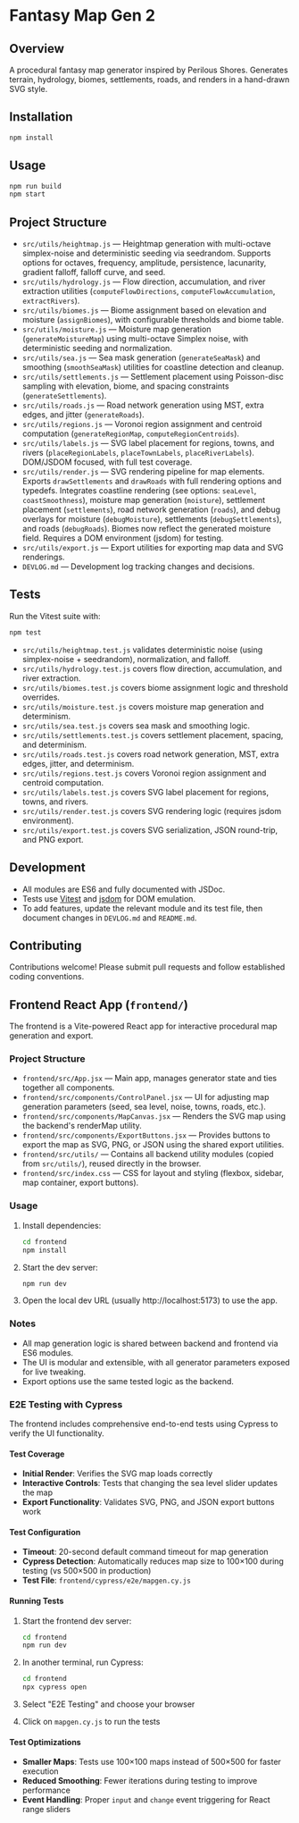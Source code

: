 # Fantasy Map Gen 2

## Overview
A procedural fantasy map generator inspired by Perilous Shores. Generates terrain, hydrology, biomes, settlements, roads, and renders in a hand-drawn SVG style.

## Installation
```bash
npm install
```

## Usage
```bash
npm run build
npm start
```

## Project Structure

- `src/utils/heightmap.js` — Heightmap generation with multi-octave simplex-noise and deterministic seeding via seedrandom. Supports options for octaves, frequency, amplitude, persistence, lacunarity, gradient falloff, falloff curve, and seed.
- `src/utils/hydrology.js` — Flow direction, accumulation, and river extraction utilities (`computeFlowDirections`, `computeFlowAccumulation`, `extractRivers`).
- `src/utils/biomes.js` — Biome assignment based on elevation and moisture (`assignBiomes`), with configurable thresholds and biome table.
- `src/utils/moisture.js` — Moisture map generation (`generateMoistureMap`) using multi-octave Simplex noise, with deterministic seeding and normalization.
- `src/utils/sea.js` — Sea mask generation (`generateSeaMask`) and smoothing (`smoothSeaMask`) utilities for coastline detection and cleanup.
- `src/utils/settlements.js` — Settlement placement using Poisson-disc sampling with elevation, biome, and spacing constraints (`generateSettlements`).
- `src/utils/roads.js` — Road network generation using MST, extra edges, and jitter (`generateRoads`).
- `src/utils/regions.js` — Voronoi region assignment and centroid computation (`generateRegionMap`, `computeRegionCentroids`).
- `src/utils/labels.js` — SVG label placement for regions, towns, and rivers (`placeRegionLabels`, `placeTownLabels`, `placeRiverLabels`). DOM/JSDOM focused, with full test coverage.
- `src/utils/render.js` — SVG rendering pipeline for map elements. Exports `drawSettlements` and `drawRoads` with full rendering options and typedefs. Integrates coastline rendering (see options: `seaLevel`, `coastSmoothness`), moisture map generation (`moisture`), settlement placement (`settlements`), road network generation (`roads`), and debug overlays for moisture (`debugMoisture`), settlements (`debugSettlements`), and roads (`debugRoads`). Biomes now reflect the generated moisture field. Requires a DOM environment (jsdom) for testing.
- `src/utils/export.js` — Export utilities for exporting map data and SVG renderings.
- `DEVLOG.md` — Development log tracking changes and decisions.

## Tests
Run the Vitest suite with:
```bash
npm test
```
- `src/utils/heightmap.test.js` validates deterministic noise (using simplex-noise + seedrandom), normalization, and falloff.
- `src/utils/hydrology.test.js` covers flow direction, accumulation, and river extraction.
- `src/utils/biomes.test.js` covers biome assignment logic and threshold overrides.
- `src/utils/moisture.test.js` covers moisture map generation and determinism.
- `src/utils/sea.test.js` covers sea mask and smoothing logic.
- `src/utils/settlements.test.js` covers settlement placement, spacing, and determinism.
- `src/utils/roads.test.js` covers road network generation, MST, extra edges, jitter, and determinism.
- `src/utils/regions.test.js` covers Voronoi region assignment and centroid computation.
- `src/utils/labels.test.js` covers SVG label placement for regions, towns, and rivers.
- `src/utils/render.test.js` covers SVG rendering logic (requires jsdom environment).
- `src/utils/export.test.js` covers SVG serialization, JSON round-trip, and PNG export.

## Development
- All modules are ES6 and fully documented with JSDoc.
- Tests use [Vitest](https://vitest.dev/) and [jsdom](https://github.com/jsdom/jsdom) for DOM emulation.
- To add features, update the relevant module and its test file, then document changes in `DEVLOG.md` and `README.md`.

## Contributing

Contributions welcome! Please submit pull requests and follow established coding conventions. 

## Frontend React App (`frontend/`)

The frontend is a Vite-powered React app for interactive procedural map generation and export.

### Project Structure

- `frontend/src/App.jsx` — Main app, manages generator state and ties together all components.
- `frontend/src/components/ControlPanel.jsx` — UI for adjusting map generation parameters (seed, sea level, noise, towns, roads, etc.).
- `frontend/src/components/MapCanvas.jsx` — Renders the SVG map using the backend's renderMap utility.
- `frontend/src/components/ExportButtons.jsx` — Provides buttons to export the map as SVG, PNG, or JSON using the shared export utilities.
- `frontend/src/utils/` — Contains all backend utility modules (copied from `src/utils/`), reused directly in the browser.
- `frontend/src/index.css` — CSS for layout and styling (flexbox, sidebar, map container, export buttons).

### Usage

1. Install dependencies:
   ```sh
   cd frontend
   npm install
   ```
2. Start the dev server:
   ```sh
   npm run dev
   ```
3. Open the local dev URL (usually http://localhost:5173) to use the app.

### Notes
- All map generation logic is shared between backend and frontend via ES6 modules.
- The UI is modular and extensible, with all generator parameters exposed for live tweaking.
- Export options use the same tested logic as the backend. 

### E2E Testing with Cypress

The frontend includes comprehensive end-to-end tests using Cypress to verify the UI functionality.

#### Test Coverage

- **Initial Render**: Verifies the SVG map loads correctly
- **Interactive Controls**: Tests that changing the sea level slider updates the map
- **Export Functionality**: Validates SVG, PNG, and JSON export buttons work

#### Test Configuration

- **Timeout**: 20-second default command timeout for map generation
- **Cypress Detection**: Automatically reduces map size to 100×100 during testing (vs 500×500 in production)
- **Test File**: `frontend/cypress/e2e/mapgen.cy.js`

#### Running Tests

1. Start the frontend dev server:
   ```sh
   cd frontend
   npm run dev
   ```

2. In another terminal, run Cypress:
   ```sh
   cd frontend
   npx cypress open
   ```

3. Select "E2E Testing" and choose your browser
4. Click on `mapgen.cy.js` to run the tests

#### Test Optimizations

- **Smaller Maps**: Tests use 100×100 maps instead of 500×500 for faster execution
- **Reduced Smoothing**: Fewer iterations during testing to improve performance
- **Event Handling**: Proper `input` and `change` event triggering for React range sliders 